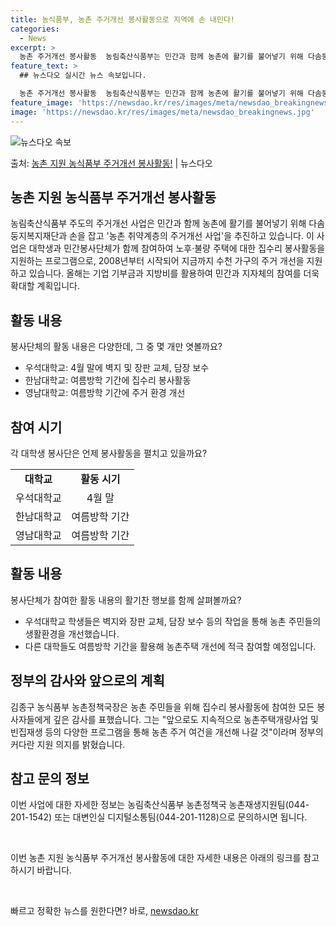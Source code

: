 ```yaml
---
title: 농식품부, 농촌 주거개선 봉사활동으로 지역에 손 내민다!
categories:
  - News
excerpt: >
  농촌 주거개선 봉사활동  농림축산식품부는 민간과 함께 농촌에 활기를 불어넣기 위해 다솜둥지복지재단과 손을 잡…
feature_text: >
  ## 뉴스다오 실시간 뉴스 속보입니다.

  농촌 주거개선 봉사활동  농림축산식품부는 민간과 함께 농촌에 활기를 불어넣기 위해 다솜둥지복지재단과 손을 잡…
feature_image: 'https://newsdao.kr/res/images/meta/newsdao_breakingnews.jpg'
image: 'https://newsdao.kr/res/images/meta/newsdao_breakingnews.jpg'
---
```


![뉴스다오 속보](https://newsdao.kr/res/images/meta/newsdao_breakingnews.jpg)

<p>출처: <a href="https://newsdao.kr/4444" rel="dofollow">농촌 지원 농식품부 주거개선 봉사활동!</a> | 뉴스다오</p>

<h2 data-ke-size="size26">농촌 지원 농식품부 주거개선 봉사활동</h2>

<p data-ke-size="size16">농림축산식품부 주도의 주거개선 사업은 민간과 함께 농촌에 활기를 불어넣기 위해 다솜둥지복지재단과 손을 잡고 '농촌 취약계층의 주거개선 사업'을 추진하고 있습니다. 이 사업은 대학생과 민간봉사단체가 함께 참여하여 노후·불량 주택에 대한 집수리 봉사활동을 지원하는 프로그램으로, 2008년부터 시작되어 지금까지 수천 가구의 주거 개선을 지원하고 있습니다. 올해는 기업 기부금과 지방비를 활용하여 민간과 지자체의 참여를 더욱 확대할 계획입니다.</p>

<h2 data-ke-size="size24">활동 내용</h2>

<p data-ke-size="size16">봉사단체의 활동 내용은 다양한데, 그 중 몇 개만 엿볼까요?</p>

<ul>
  <li>우석대학교: 4월 말에 벽지 및 장판 교체, 담장 보수</li>
  <li>한남대학교: 여름방학 기간에 집수리 봉사활동</li>
  <li>영남대학교: 여름방학 기간에 주거 환경 개선</li>
</ul>

<h2 data-ke-size="size24">참여 시기</h2>

<p data-ke-size="size16">각 대학생 봉사단은 언제 봉사활동을 펼치고 있을까요?</p>

<table>
  <tr>
    <td style="text-align: center; height: 17px;"><b>대학교</b></td>
    <td style="text-align: center; height: 17px;"><b>활동 시기</b></td>
  </tr>
  <tr>
    <td style="text-align: center; height: 17px;">우석대학교</td>
    <td style="text-align: center; height: 17px;">4월 말</td>
  </tr>
  <tr>
    <td style="text-align: center; height: 17px;">한남대학교</td>
    <td style="text-align: center; height: 17px;">여름방학 기간</td>
  </tr>
  <tr>
    <td style="text-align: center; height: 17px;">영남대학교</td>
    <td style="text-align: center; height: 17px;">여름방학 기간</td>
  </tr>
</table>

<h2 data-ke-size="size24">활동 내용</h2>

<p data-ke-size="size16">봉사단체가 참여한 활동 내용의 활기찬 행보를 함께 살펴볼까요?</p>

<ul>
  <li>우석대학교 학생들은 벽지와 장판 교체, 담장 보수 등의 작업을 통해 농촌 주민들의 생활환경을 개선했습니다.</li>
  <li>다른 대학들도 여름방학 기간을 활용해 농촌주택 개선에 적극 참여할 예정입니다.</li>
</ul>

<h2 data-ke-size="size24">정부의 감사와 앞으로의 계획</h2>

<p data-ke-size="size16">김종구 농식품부 농촌정책국장은 농촌 주민들을 위해 집수리 봉사활동에 참여한 모든 봉사자들에게 깊은 감사를 표했습니다. 그는 "앞으로도 지속적으로 농촌주택개량사업 및 빈집재생 등의 다양한 프로그램을 통해 농촌 주거 여건을 개선해 나갈 것"이라며 정부의 커다란 지원 의지를 밝혔습니다.</p>

<h2 data-ke-size="size24">참고 문의 정보</h2>

<p data-ke-size="size16">이번 사업에 대한 자세한 정보는 농림축산식품부 농촌정책국 농촌재생지원팀(044-201-1542) 또는 대변인실 디지털소통팀(044-201-1128)으로 문의하시면 됩니다.</p>

<p data-ke-size="size16">&nbsp;</p>

<p data-ke-size="size16">이번 농촌 지원 농식품부 주거개선 봉사활동에 대한 자세한 내용은 아래의 링크를 참고하시기 바랍니다.</p>

<p data-ke-size="size16">&nbsp;</p> 

빠르고 정확한 뉴스를 원한다면? 바로, <a href="https://newsdao.kr" rel="dofollow">newsdao.kr</a>


